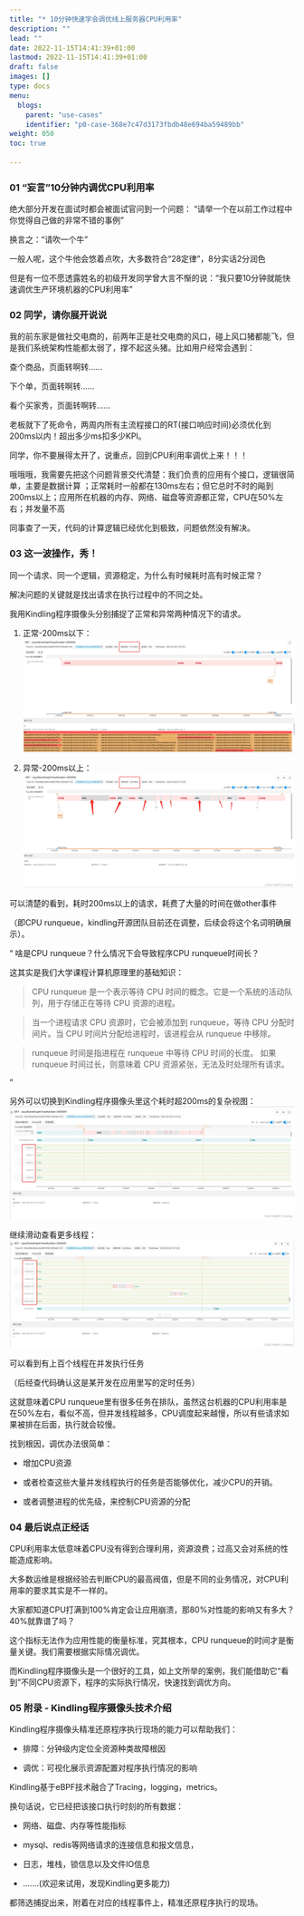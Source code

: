 ```yaml
---
title: "* 10分钟快速学会调优线上服务器CPU利用率"
description: ""
lead: ""
date: 2022-11-15T14:41:39+01:00
lastmod: 2022-11-15T14:41:39+01:00
draft: false
images: []
type: docs
menu:
  blogs:
    parent: "use-cases"
    identifier: "p0-case-368e7c47d3173fbdb48e694ba59489bb"
weight: 050
toc: true

---
```

### 01 “妄言”10分钟内调优CPU利用率
绝大部分开发在面试时都会被面试官问到一个问题：
“请举一个在以前工作过程中你觉得自己做的非常不错的事例”

换言之：“请吹一个牛”

一般人呢，这个牛他会悠着点吹，大多数符合“28定律”，8分实话2分润色

但是有一位不愿透露姓名的初级开发同学曾大言不惭的说：“我只要10分钟就能快速调优生产环境机器的CPU利用率”

### 02 同学，请你展开说说
我的前东家是做社交电商的，前两年正是社交电商的风口，碰上风口猪都能飞，但是我们系统架构性能都太弱了，撑不起这头猪。比如用户经常会遇到：

查个商品，页面转啊转......

下个单，页面转啊转......

看个买家秀，页面转啊转......

老板就下了死命令，两周内所有主流程接口的RT(接口响应时间)必须优化到200ms以内！超出多少ms扣多少KPI。

同学，你不要展得太开了，说重点，回到CPU利用率调优上来！！！

哦哦哦，我需要先把这个问题背景交代清楚：我们负责的应用有个接口，逻辑很简单，主要是数据计算
；正常耗时一般都在130ms左右；但它总时不时的飚到200ms以上；应用所在机器的内存、网络、磁盘等资源都正常，CPU在50%左右；并发量不高

同事查了一天，代码的计算逻辑已经优化到极致，问题依然没有解决。

### 03 这一波操作，秀！
同一个请求、同一个逻辑，资源稳定，为什么有时候耗时高有时候正常？

解决问题的关键就是找出请求在执行过程中的不同之处。

我用Kindling程序摄像头分别捕捉了正常和异常两种情况下的请求。

1. 正常-200ms以下：
![image.png](1.png)


2. 异常-200ms以上：
![image.png](2.png)


可以清楚的看到，耗时200ms以上的请求，耗费了大量的时间在做other事件

（即CPU runqueue，kindling开源团队目前还在调整，后续会将这个名词明确展示）。

“ 啥是CPU runqueue？什么情况下会导致程序CPU runqueue时间长？

这其实是我们大学课程计算机原理里的基础知识：

> CPU runqueue 是一个表示等待 CPU 时间的概念。它是一个系统的活动队列，用于存储正在等待 CPU 资源的进程。

> 当一个进程请求 CPU 资源时，它会被添加到 runqueue，等待 CPU 分配时间片。当 CPU 时间片分配给进程时，该进程会从 runqueue 中移除。

> runqueue 时间是指进程在 runqueue 中等待 CPU 时间的长度。
> 如果 runqueue 时间过长，则意味着 CPU 资源紧张，无法及时处理所有请求。

”

另外可以切换到Kindling程序摄像头里这个耗时超200ms的复杂视图：
![image.png](3.png)

继续滑动查看更多线程：
![image.png](4.png)


可以看到有上百个线程在并发执行任务

（后经查代码确认这是某开发在应用里写的定时任务）

这就意味着CPU runqueue里有很多任务在排队，虽然这台机器的CPU利用率是在50%左右，看似不高，但并发线程越多，CPU调度起来越慢，所以有些请求如果被排在后面，执行就会较慢。

找到根因，调优办法很简单：

* 增加CPU资源

* 或者检查这些大量并发线程执行的任务是否能够优化，减少CPU的开销。

* 或者调整进程的优先级，来控制CPU资源的分配

### 04 最后说点正经话
CPU利用率太低意味着CPU没有得到合理利用，资源浪费；过高又会对系统的性能造成影响。

大多数运维是根据经验去判断CPU的最高阀值，但是不同的业务情况，对CPU利用率的要求其实是不一样的。

大家都知道CPU打满到100%肯定会让应用崩溃，那80%对性能的影响又有多大？40%就靠谱了吗？

这个指标无法作为应用性能的衡量标准，究其根本，CPU runqueue的时间才是衡量关键。我们需要根据实际情况调优。

而Kindling程序摄像头是一个很好的工具，如上文所举的案例，我们能借助它“看到”不同CPU资源下，程序的实际执行情况，快速找到调优方向。

### 05  附录 - Kindling程序摄像头技术介绍
Kindling程序摄像头精准还原程序执行现场的能力可以帮助我们：

* 排障：分钟级内定位全资源种类故障根因

* 调优：可视化展示资源配置对程序执行情况的影响

Kindling基于eBPF技术融合了Tracing，logging，metrics。

换句话说，它已经把该接口执行时刻的所有数据：

* 网络、磁盘、内存等性能指标

* mysql、redis等网络请求的连接信息和报文信息，

* 日志，堆栈，锁信息以及文件IO信息

* .......(欢迎来试用，发现Kindling更多能力)

都筛选捕捉出来，附着在对应的线程事件上，精准还原程序执行的现场。
